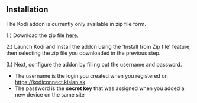 ## Installation

The Kodi addon is currently only available in zip file form.

1.) Download the zip file [here.](https://www.dropbox.com/s/56ywxlr9gkd4vz6/plugin.video.kodiconnect-0.1.0.zip?dl=0)

2.)  Launch Kodi and Install the addon using the 'Install from Zip file' feature, then selecting the zip file you downloaded in the previous step.

3.) Next, configure the addon by filling out the username and password.

 * The username is the login you created when you registered on https://kodiconnect.kislan.sk
 * The password is the **secret key** that was assigned when you added a new device on the same site
